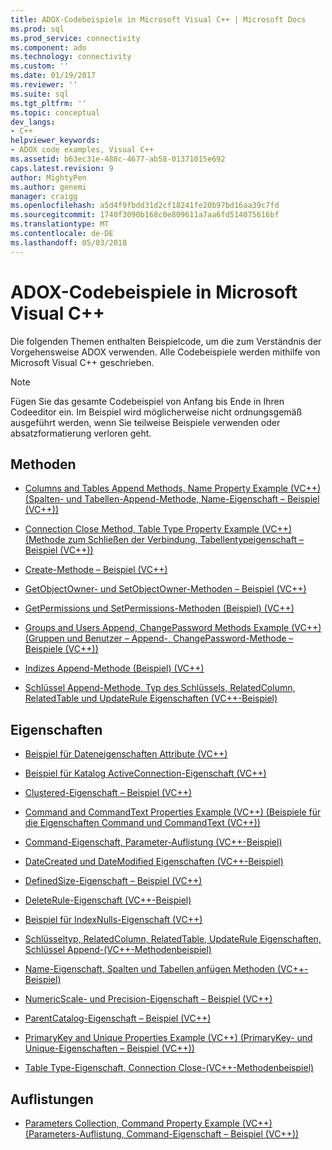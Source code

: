 ```yaml
---
title: ADOX-Codebeispiele in Microsoft Visual C++ | Microsoft Docs
ms.prod: sql
ms.prod_service: connectivity
ms.component: ado
ms.technology: connectivity
ms.custom: ''
ms.date: 01/19/2017
ms.reviewer: ''
ms.suite: sql
ms.tgt_pltfrm: ''
ms.topic: conceptual
dev_langs:
- C++
helpviewer_keywords:
- ADOX code examples, Visual C++
ms.assetid: b63ec31e-488c-4677-ab58-01371015e692
caps.latest.revision: 9
author: MightyPen
ms.author: genemi
manager: craigg
ms.openlocfilehash: a5d4f9fbdd31d2cf18241fe20b97bd16aa39c7fd
ms.sourcegitcommit: 1740f3090b168c0e809611a7aa6fd514075616bf
ms.translationtype: MT
ms.contentlocale: de-DE
ms.lasthandoff: 05/03/2018
---
```

# <a name="adox-code-examples-in-microsoft-visual-c"></a>ADOX-Codebeispiele in Microsoft Visual C++
Die folgenden Themen enthalten Beispielcode, um die zum Verständnis der Vorgehensweise ADOX verwenden. Alle Codebeispiele werden mithilfe von Microsoft Visual C++ geschrieben.  
  
> [!NOTE]
>  Fügen Sie das gesamte Codebeispiel von Anfang bis Ende in Ihren Codeeditor ein. Im Beispiel wird möglicherweise nicht ordnungsgemäß ausgeführt werden, wenn Sie teilweise Beispiele verwenden oder absatzformatierung verloren geht.  
  
## <a name="methods"></a>Methoden  
  
-   [Columns and Tables Append Methods, Name Property Example (VC++) (Spalten- und Tabellen-Append-Methode, Name-Eigenschaft – Beispiel (VC++))](../../../ado/reference/adox-api/columns-and-tables-append-methods-name-property-example-vc.md)  
  
-   [Connection Close Method, Table Type Property Example (VC++) (Methode zum Schließen der Verbindung, Tabellentypeigenschaft – Beispiel (VC++))](../../../ado/reference/adox-api/connection-close-method-table-type-property-example-vc.md)  
  
-   [Create-Methode – Beispiel (VC++)](../../../ado/reference/adox-api/create-method-example-vc.md)  
  
-   [GetObjectOwner- und SetObjectOwner-Methoden – Beispiel (VC++)](../../../ado/reference/adox-api/getobjectowner-and-setobjectowner-methods-example-vc.md)  
  
-   [GetPermissions und SetPermissions-Methoden (Beispiel) (VC++)](../../../ado/reference/adox-api/getpermissions-and-setpermissions-methods-example-vc.md)  
  
-   [Groups and Users Append, ChangePassword Methods Example (VC++) (Gruppen und Benutzer – Append-, ChangePassword-Methode – Beispiele (VC++))](../../../ado/reference/adox-api/groups-and-users-append-changepassword-methods-example-vc.md)  
  
-   [Indizes Append-Methode (Beispiel) (VC++)](../../../ado/reference/adox-api/indexes-append-method-example-vc.md)  
  
-   [Schlüssel Append-Methode, Typ des Schlüssels, RelatedColumn, RelatedTable und UpdateRule Eigenschaften (VC++-Beispiel)](../../../ado/reference/adox-api/keys-append-method-key-type-relatedcolumn-relatedtable-example-vc.md)  
  
## <a name="properties"></a>Eigenschaften  
  
-   [Beispiel für Dateneigenschaften Attribute (VC++)](../../../ado/reference/adox-api/attributes-property-example-vc.md)  
  
-   [Beispiel für Katalog ActiveConnection-Eigenschaft (VC++)](../../../ado/reference/adox-api/catalog-activeconnection-property-example-vc.md)  
  
-   [Clustered-Eigenschaft – Beispiel (VC++)](../../../ado/reference/adox-api/clustered-property-example-vc.md)  
  
-   [Command and CommandText Properties Example (VC++) (Beispiele für die Eigenschaften Command und CommandText (VC++))](../../../ado/reference/adox-api/command-and-commandtext-properties-example-vc.md)  
  
-   [Command-Eigenschaft, Parameter-Auflistung (VC++-Beispiel)](../../../ado/reference/adox-api/parameters-collection-command-property-example-vc.md)  
  
-   [DateCreated und DateModified Eigenschaften (VC++-Beispiel)](../../../ado/reference/adox-api/datecreated-and-datemodified-properties-example-vc.md)  
  
-   [DefinedSize-Eigenschaft – Beispiel (VC++)](../../../ado/reference/adox-api/definedsize-property-example-vc.md)  
  
-   [DeleteRule-Eigenschaft (VC++-Beispiel)](../../../ado/reference/adox-api/deleterule-property-example-vc.md)  
  
-   [Beispiel für IndexNulls-Eigenschaft (VC++)](../../../ado/reference/adox-api/indexnulls-property-example-vc.md)  
  
-   [Schlüsseltyp, RelatedColumn, RelatedTable, UpdateRule Eigenschaften, Schlüssel Append-(VC++-Methodenbeispiel)](../../../ado/reference/adox-api/keys-append-method-key-type-relatedcolumn-relatedtable-example-vc.md)  
  
-   [Name-Eigenschaft, Spalten und Tabellen anfügen Methoden (VC++-Beispiel)](../../../ado/reference/adox-api/columns-and-tables-append-methods-name-property-example-vc.md)  
  
-   [NumericScale- und Precision-Eigenschaft – Beispiel (VC++)](../../../ado/reference/adox-api/numericscale-and-precision-properties-of-the-column-object-example-vc.md)  
  
-   [ParentCatalog-Eigenschaft – Beispiel (VC++)](../../../ado/reference/adox-api/parentcatalog-property-example-vc.md)  
  
-   [PrimaryKey and Unique Properties Example (VC++) (PrimaryKey- und Unique-Eigenschaften – Beispiel (VC++))](../../../ado/reference/adox-api/primarykey-and-unique-properties-example-vc.md)  
  
-   [Table Type-Eigenschaft, Connection Close-(VC++-Methodenbeispiel)](../../../ado/reference/adox-api/connection-close-method-table-type-property-example-vc.md)  
  
## <a name="collections"></a>Auflistungen  
  
-   [Parameters Collection, Command Property Example (VC++) (Parameters-Auflistung, Command-Eigenschaft – Beispiel (VC++))](../../../ado/reference/adox-api/parameters-collection-command-property-example-vc.md)
